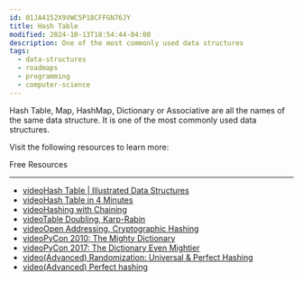 ```yaml
---
id: 01JA4152X9VWC5P18CFFGN76JY
title: Hash Table
modified: 2024-10-13T18:54:44-04:00
description: One of the most commonly used data structures
tags:
  - data-structures
  - roadmaps
  - programming
  - computer-science
---
```

Hash Table, Map, HashMap, Dictionary or Associative are all the names of the same data structure. It is one of the most commonly used data structures.

Visit the following resources to learn more:

Free Resources

---

- [videoHash Table | Illustrated Data Structures](https://www.youtube.com/watch?v=jalSiaIi8j4)
- [videoHash Table in 4 Minutes](https://youtu.be/knV86FlSXJ8)
- [videoHashing with Chaining](https://www.youtube.com/watch?v=0M_kIqhwbFo&list=PLUl4u3cNGP61Oq3tWYp6V_F-5jb5L2iHb&index=9)
- [videoTable Doubling, Karp-Rabin](https://www.youtube.com/watch?v=BRO7mVIFt08&list=PLUl4u3cNGP61Oq3tWYp6V_F-5jb5L2iHb&index=10)
- [videoOpen Addressing, Cryptographic Hashing](https://www.youtube.com/watch?v=rvdJDijO2Ro&list=PLUl4u3cNGP61Oq3tWYp6V_F-5jb5L2iHb&index=11)
- [videoPyCon 2010: The Mighty Dictionary](https://www.youtube.com/watch?v=C4Kc8xzcA68)
- [videoPyCon 2017: The Dictionary Even Mightier](https://www.youtube.com/watch?v=66P5FMkWoVU)
- [video(Advanced) Randomization: Universal & Perfect Hashing](https://www.youtube.com/watch?v=z0lJ2k0sl1g&list=PLUl4u3cNGP6317WaSNfmCvGym2ucw3oGp&index=11)
- [video(Advanced) Perfect hashing](https://www.youtube.com/watch?v=N0COwN14gt0&list=PL2B4EEwhKD-NbwZ4ezj7gyc_3yNrojKM9&index=4)